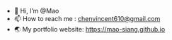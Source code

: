 - 👋 Hi, I’m @Mao
- 📫 How to reach me : chenvincent610@gmail.com
- 🌏 My portfolio website: https://mao-siang.github.io


